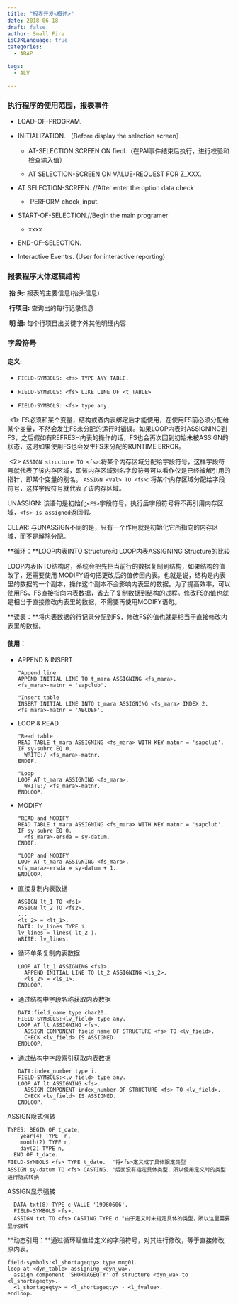 ```yaml
---
title: "报表开发<概述>"
date: 2018-06-18
draft: false
author: Small Fire
isCJKLanguage: true
categories: 
  - ABAP

tags: 
  - ALV

---
```


### 执行程序的使用范围，报表事件

- LOAD-OF-PROGRAM.

- INITIALIZATION.          （Before display the selection screen）

  - AT-SELECTION SCREEN ON fiedl.（在PAI事件结束后执行，进行校验和检查输入值）

  - AT SELECTION-SCREEN ON VALUE-REQUEST FOR Z_XXX.

- AT SELECTION-SCREEN. //After enter the option data check

  - ​	PERFORM check_input.

- START-OF-SELECTION.//Begin the main programer

  - xxxx

- END-OF-SELECTION.

- Interactive Eventrs. (User for interactive reporting)

### 报表程序大体逻辑结构
​	**抬  头:** 报表的主要信息(抬头信息)

​	**行项目:** 查询出的每行记录信息

​	**明  细:** 每个行项目出关键字外其他明细内容

### 字段符号

#### 定义:

- `FIELD-SYMBOLS: <fs> TYPE ANY TABLE.`
- `FIELD-SYMBOLS: <fs> LIKE LINE OF <t_TABLE>`

- `FIELD-SYMBOLS: <fs> type any.`

​    <1> FS必须和某个变量，结构或者内表绑定后才能使用，在使用FS前必须分配给某个变量，不然会发生FS未分配的运行时错误。如果LOOP内表时ASSIGNING到FS，之后假如有REFRESH内表的操作的话，FS也会再次回到初始未被ASSIGN的状态，这时如果使用FS也会发生FS未分配的RUNTIME ERROR。

​	<2> `ASSIGN structure TO <fs>`:将某个内存区域分配给字段符号，这样字段符号就代表了该内存区域，即该内存区域别名字段符号可以看作仅是已经被解引用的指针，即某个变量的别名。
  `ASSIGN <Val> TO <fs>`: 将某个内存区域分配给字段符号，这样字段符号就代表了该内存区域。

UNASSIGN: 该语句是初始化`<FS>`字段符号，执行后字段符号将不再引用内存区域，`<fs> is assigned`返回假。

CLEAR: 与UNASSIGN不同的是，只有一个作用就是初始化它所指向的内存区域，而不是解除分配。

**循环：**LOOP内表INTO Structure和 LOOP内表ASSIGNING Structure的比较

​    LOOP内表INTO结构时，系统会把先把当前行的数据复制到结构，如果结构的值改了，还需要使用
MODIFY语句把更改后的值传回内表。也就是说，结构是内表里的数据的一个副本，操作这个副本不会影响内表里的数据。为了提高效率，可以使用FS，FS直接指向内表数据，省去了复制数据到结构的过程。修改FS的值也就是相当于直接修改内表里的数据，不需要再使用MODIFY语句。

**读表：**将内表数据的行记录分配到FS，修改FS的值也就是相当于直接修改内表里的数据。

#### 使用：

- APPEND & INSERT

  ```JS
  "Append line
  APPEND INITIAL LINE TO t_mara ASSIGNING <fs_mara>.
  <fs_mara>-matnr = 'sapclub'.
  
  "Insert table
  INSERT INITIAL LINE INTO t_mara ASSIGNING <fs_mara> INDEX 2.
  <fs_mara>-matnr = 'ABCDEF'.
  ```

- LOOP & READ

  ```JS
  "Read table
  READ TABLE t_mara ASSIGNING <fs_mara> WITH KEY matnr = 'sapclub'.
  IF sy-subrc EQ 0.
    WRITE:/ <fs_mara>-matnr.
  ENDIF.
  
  "Loop
  LOOP AT t_mara ASSIGNING <fs_mara>.
    WRITE:/ <fs_mara>-matnr.
  ENDLOOP.
  ```

- MODIFY

  ```JS
  "READ and MODIFY
  READ TABLE t_mara ASSIGNING <fs_mara> WITH KEY matnr = 'sapclub'.
  IF sy-subrc EQ 0.
    <fs_mara>-ersda = sy-datum.
  ENDIF.
  
  "LOOP and MODIFY
  LOOP AT t_mara ASSIGNING <fs_mara>.
  <fs_mara>-ersda = sy-datum + 1.
  ENDLOOP.
  ```

- 直接复制内表数据

  ```JS
  ASSIGN lt_1 TO <fs1>
  ASSIGN lt_2 TO <fs2>.
  ...
  <lt_2> = <lt_1>.
  DATA: lv_lines TYPE i.
  lv_lines = lines( lt_2 ).
  WRITE: lv_lines.
  ```

- 循环单条复制内表数据

  ```JS
  LOOP AT lt_1 ASSIGNING <fs1>.
    APPEND INITIAL LINE TO lt_2 ASSIGNING <ls_2>.
    <ls_2> = <ls_1>.
  ENDLOOP.
  ```

- 通过结构中字段名称获取内表数据

  ```JS
  DATA:field_name type char20.
  FIELD-SYMBOLS:<lv_field> type any.
  LOOP AT lt ASSIGNING <fs>.
    ASSIGN COMPONENT field_name OF STRUCTURE <fs> TO <lv_field>.
    CHECK <lv_field> IS ASSIGNED.
  ENDLOOP.
  ```

- 通过结构中字段索引获取内表数据

  ```JS
  DATA:index_number type i.
  FIELD-SYMBOLS:<lv_field> type any.
  LOOP AT lt ASSIGNING <fs>.
    ASSIGN COMPONENT index_number OF STRUCTURE <fs> TO <lv_field>.
    CHECK <lv_field> IS ASSIGNED.
  ENDLOOP.
  ```

ASSIGN隐式强转

```JS
TYPES: BEGIN OF t_date,
    year(4) TYPE  n,
    month(2) TYPE n,
    day(2) TYPE n,
  END OF t_date.
FIELD-SYMBOLS <fs> TYPE t_date.  "将<fs>定义成了具体限定类型
ASSIGN sy-datum TO <fs> CASTING. "后面没有指定具体类型，所以使用定义时的类型进行隐式转换
```

ASSIGN显示强转

```JS
  DATA txt(8) TYPE c VALUE '19980606'.
  FIELD-SYMBOLS <fs>.
  ASSIGN txt TO <fs> CASTING TYPE d."由于定义时未指定具体的类型，所以这里需要显示强转
```

**动态引用：**通过循环赋值给定义的字段符号，对其进行修改，等于直接修改原内表。

```JS
field-symbols:<l_shortageqty> type mng01.
loop at <dyn_table> assigning <dyn_wa>.
  assign component 'SHORTAGEQTY' of structure <dyn_wa> to <l_shortageqty>.
  <l_shortageqty> = <l_shortageqty> - <l_fvalue>.
endloop.
```









